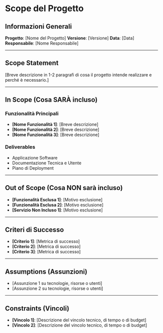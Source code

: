 # Scope del Progetto

## Informazioni Generali

**Progetto**: [Nome del Progetto]
**Versione**: [Versione]
**Data**: [Data]
**Responsabile**: [Nome Responsabile]

---

## Scope Statement

[Breve descrizione in 1-2 paragrafi di cosa il progetto intende realizzare e perché è necessario.]

---

## In Scope (Cosa SARÀ incluso)

### Funzionalità Principali

- **[Nome Funzionalità 1]**: [Breve descrizione]
- **[Nome Funzionalità 2]**: [Breve descrizione]
- **[Nome Funzionalità 3]**: [Breve descrizione]

### Deliverables

- Applicazione Software
- Documentazione Tecnica e Utente
- Piano di Deployment

---

## Out of Scope (Cosa NON sarà incluso)

- **[Funzionalità Esclusa 1]**: [Motivo esclusione]
- **[Funzionalità Esclusa 2]**: [Motivo esclusione]
- **[Servizio Non Incluso 1]**: [Motivo esclusione]

---

## Criteri di Successo

- **[Criterio 1]**: [Metrica di successo]
- **[Criterio 2]**: [Metrica di successo]
- **[Criterio 3]**: [Metrica di successo]

---

## Assumptions (Assunzioni)

- [Assunzione 1 su tecnologie, risorse o utenti]
- [Assunzione 2 su tecnologie, risorse o utenti]

---

## Constraints (Vincoli)

- **[Vincolo 1]**: [Descrizione del vincolo tecnico, di tempo o di budget]
- **[Vincolo 2]**: [Descrizione del vincolo tecnico, di tempo o di budget]
